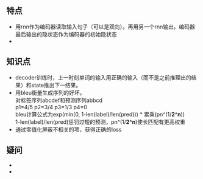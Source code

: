 ## 特点
- 用rnn作为编码器读取输入句子（可以是双向）。再用另一个rnn输出。编码器最后输出的隐状态作为编码器的初始隐状态
- 
## 知识点
- decoder训练时，上一时刻单词的输入用正确的输入（而不是之前推理出的结果）和state推出下一结果。
- 用bleu衡量生成序列的好坏。  
对标签序列abcdef和预测序列abbcd  
p1=4/5 p2=3/4 p3=1/3 p4=0  
bleu计算公式为exp(min(0, 1-len(label)/len(pred))) * 累乘(pn^(1/**2^n**))  
1-len(label)/len(pred)惩罚过短的预测，pn^(1/**2^n**)使长匹配有更高权重
- 通过零值化屏蔽不相关的项，获得正确的loss
## 疑问
- 
- 
